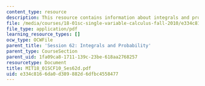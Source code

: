 ```yaml
---
content_type: resource
description: This resource contains information about integrals and probability.
file: /media/courses/18-01sc-single-variable-calculus-fall-2010/e334c8166da0d389882d6dfbc4558477_MIT18_01SCF10_Ses62d.pdf
file_type: application/pdf
learning_resource_types: []
ocw_type: OCWFile
parent_title: 'Session 62: Integrals and Probability'
parent_type: CourseSection
parent_uid: 1fa09ca8-1711-139c-23be-618aa2768257
resourcetype: Document
title: MIT18_01SCF10_Ses62d.pdf
uid: e334c816-6da0-d389-882d-6dfbc4558477
---
```


